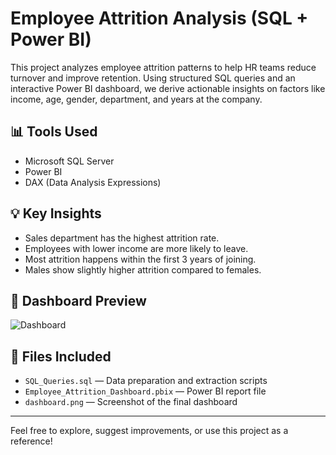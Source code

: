 
# Employee Attrition Analysis (SQL + Power BI)

This project analyzes employee attrition patterns to help HR teams reduce turnover and improve retention. Using structured SQL queries and an interactive Power BI dashboard, we derive actionable insights on factors like income, age, gender, department, and years at the company.

## 📊 Tools Used
- Microsoft SQL Server
- Power BI
- DAX (Data Analysis Expressions)

## 💡 Key Insights
- Sales department has the highest attrition rate.
- Employees with lower income are more likely to leave.
- Most attrition happens within the first 3 years of joining.
- Males show slightly higher attrition compared to females.

## 📌 Dashboard Preview
![Dashboard](<img width="922" height="503" alt="dashboard" src="https://github.com/user-attachments/assets/ce2b7732-0fff-4868-87cd-164126198d1b" />
)


## 📁 Files Included
- `SQL_Queries.sql` — Data preparation and extraction scripts
- `Employee_Attrition_Dashboard.pbix` — Power BI report file
- `dashboard.png` — Screenshot of the final dashboard

---

Feel free to explore, suggest improvements, or use this project as a reference!

